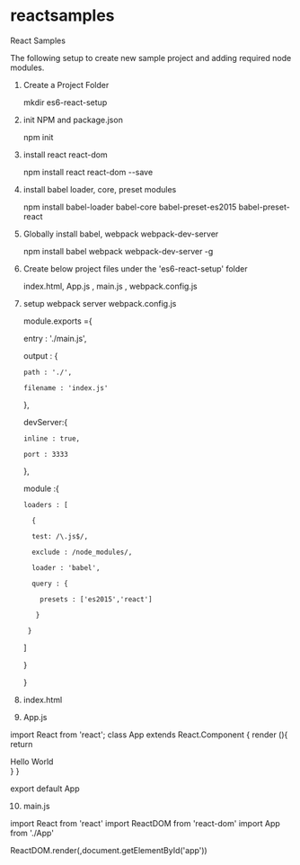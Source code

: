 # reactsamples
React Samples

The following setup to create new sample project and adding required node modules.

1) Create a Project Folder

	  mkdir es6-react-setup 
	  
2) init NPM and package.json

    npm init
    
3) install react react-dom

    npm install react react-dom --save
    
4) install babel loader, core, preset modules

    npm install babel-loader babel-core babel-preset-es2015 babel-preset-react
    
5) Globally install babel, webpack webpack-dev-server

    npm install babel webpack webpack-dev-server -g
    
6) Create below project files under the  'es6-react-setup' folder

    index.html, App.js , main.js , webpack.config.js
 
7) setup webpack server 
  webpack.config.js
  
  	module.exports ={
	
	 entry : './main.js',
	 
	 output : {
	 
	   path : './',
	   
	   filename : 'index.js'
	   
	 },
	 
	 devServer:{
	 
	   inline : true,
	   
	   port : 3333
	   
	 },
	 
	 module :{
	 
	   loaders : [
	   
	     {
	     
	     test: /\.js$/,
	     
	     exclude : /node_modules/,
	     
	     loader : 'babel',
	     
	     query : {
	     
	       presets : ['es2015','react']
	       
	      }
	      
	    }
	    
	  ]
	  
	 }
	 
	}



8) index.html
   	<!DOCTYPE html>
	
	<html lang="en">
	<head>
	  <meta charset="utf-8">
	  <title>HelloREACT</title>
	</head>
	<body>
	  <div id="app"></div>
	  <script src="index.js"></script>
	</body>
	</html>
	

9) App.js

import React from 'react';
class App extends React.Component {
   render (){
     return <div>Hello World</div>
   }
}

export default App


10) main.js

import React from 'react'
import ReactDOM from 'react-dom'
import App from './App'

ReactDOM.render(<App />,document.getElementById('app'))

